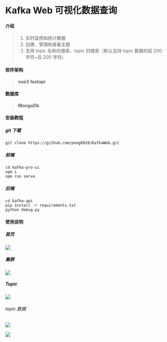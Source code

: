 # Kafka Web 可视化数据查询

#### 介绍

> 1. 实时监控和统计数据
> 2. 创建、管理和查看主题
> 3. 支持 topic 名称的搜索、topic 的搜索（默认支持 topic 数据的前 200 字符~后 200 字符）

#### 软件架构

> **vue3**
> **fastapi**

#### 数据库

> **MongoDb**

#### 安装教程

##### git 下载

```
git clone https://github.com/peng0928/KafkaWeb.git
```

##### 前端

```
cd kafka-pro-ui
npm i
npm run serve
```

##### 后端

```
cd kafka-api
pip install -r requirements.txt
python debug.py

```

#### 使用说明

##### 首页

![](/api/static/fd8f41072f3e5a89b0459cf0a79876fb.png)

##### 集群

![](/api/static/07cd6cc936f1553886c7190b938dfeb3.png)

##### Topic

![](/api/static/51103dcc820d5902ab6a9fee23e97062.png)

###### topic 数据

![](/api/static/ecbacd48ff695d7db601b2d893cb88b1.png)

![](/api/static/ed3d85aeb9085085b124ac39a7215a8d.png)
